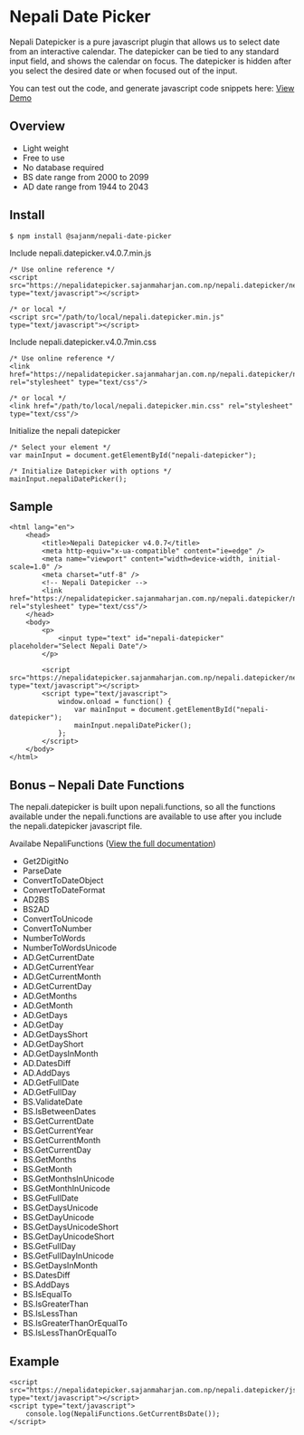 # Nepali Date Picker

Nepali Datepicker is a pure javascript plugin that allows us to select date from an interactive calendar. The datepicker can be tied to any standard input field, and shows the calendar on focus. The datepicker is hidden after you select the desired date or when focused out of the input.

You can test out the code, and generate javascript code snippets here:
[View Demo](https://nepalidatepicker.sajanmaharjan.com.np/)

## Overview

-   Light weight
-   Free to use
-   No database required
-   BS date range from 2000 to 2099
-   AD date range from 1944 to 2043

## Install

```
$ npm install @sajanm/nepali-date-picker
```

Include nepali.datepicker.v4.0.7.min.js

```
/* Use online reference */
<script src="https://nepalidatepicker.sajanmaharjan.com.np/nepali.datepicker/nepali.datepicker.v4.0.7.min.js" type="text/javascript"></script>

/* or local */
<script src="/path/to/local/nepali.datepicker.min.js" type="text/javascript"></script>
```

Include nepali.datepicker.v4.0.7min.css

```
/* Use online reference */
<link href="https://nepalidatepicker.sajanmaharjan.com.np/nepali.datepicker/nepali.datepicker.v4.0.7.min.css" rel="stylesheet" type="text/css"/>

/* or local */
<link href="/path/to/local/nepali.datepicker.min.css" rel="stylesheet" type="text/css"/>
```

Initialize the nepali datepicker

```
/* Select your element */
var mainInput = document.getElementById("nepali-datepicker");

/* Initialize Datepicker with options */
mainInput.nepaliDatePicker();
```

## Sample

```
<html lang="en">
    <head>
        <title>Nepali Datepicker v4.0.7</title>
        <meta http-equiv="x-ua-compatible" content="ie=edge" />
        <meta name="viewport" content="width=device-width, initial-scale=1.0" />
        <meta charset="utf-8" />
        <!-- Nepali Datepicker -->
        <link href="https://nepalidatepicker.sajanmaharjan.com.np/nepali.datepicker/nepali.datepicker.v4.0.7.min.css" rel="stylesheet" type="text/css"/>
    </head>
    <body>
        <p>
            <input type="text" id="nepali-datepicker" placeholder="Select Nepali Date"/>
        </p>

        <script src="https://nepalidatepicker.sajanmaharjan.com.np/nepali.datepicker/nepali.datepicker.v4.0.7.min.js" type="text/javascript"></script>
        <script type="text/javascript">
            window.onload = function() {
                var mainInput = document.getElementById("nepali-datepicker");
                mainInput.nepaliDatePicker();
            };
        </script>
    </body>
</html>
```

## Bonus – Nepali Date Functions

The nepali.datepicker is built upon nepali.functions, so all the functions available under the nepali.functions are available to use after you include the nepali.datepicker javascript file.

Availabe NepaliFunctions ([View the full documentation](https://nepalifunctions.sajanmaharjan.com.np/documentation/index.html))

-   Get2DigitNo
-   ParseDate
-   ConvertToDateObject
-   ConvertToDateFormat
-   AD2BS
-   BS2AD
-   ConvertToUnicode
-   ConvertToNumber
-   NumberToWords
-   NumberToWordsUnicode
-   AD.GetCurrentDate
-   AD.GetCurrentYear
-   AD.GetCurrentMonth
-   AD.GetCurrentDay
-   AD.GetMonths
-   AD.GetMonth
-   AD.GetDays
-   AD.GetDay
-   AD.GetDaysShort
-   AD.GetDayShort
-   AD.GetDaysInMonth
-   AD.DatesDiff
-   AD.AddDays
-   AD.GetFullDate
-   AD.GetFullDay
-   BS.ValidateDate
-   BS.IsBetweenDates
-   BS.GetCurrentDate
-   BS.GetCurrentYear
-   BS.GetCurrentMonth
-   BS.GetCurrentDay
-   BS.GetMonths
-   BS.GetMonth
-   BS.GetMonthsInUnicode
-   BS.GetMonthInUnicode
-   BS.GetFullDate
-   BS.GetDaysUnicode
-   BS.GetDayUnicode
-   BS.GetDaysUnicodeShort
-   BS.GetDayUnicodeShort
-   BS.GetFullDay
-   BS.GetFullDayInUnicode
-   BS.GetDaysInMonth
-   BS.DatesDiff
-   BS.AddDays
-   BS.IsEqualTo
-   BS.IsGreaterThan
-   BS.IsLessThan
-   BS.IsGreaterThanOrEqualTo
-   BS.IsLessThanOrEqualTo

## Example

```
<script src="https://nepalidatepicker.sajanmaharjan.com.np/nepali.datepicker/js/nepali.datepicker.v4.0.7.min.js" type="text/javascript"></script>
<script type="text/javascript">
    console.log(NepaliFunctions.GetCurrentBsDate());
</script>
```
